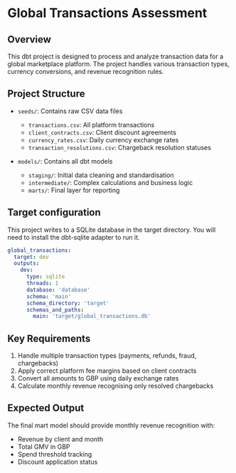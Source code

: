 # Global Transactions Assessment

## Overview

This dbt project is designed to process and analyze transaction data for a global marketplace platform. The project handles various transaction types, currency conversions, and revenue recognition rules.

## Project Structure

- `seeds/`: Contains raw CSV data files
  - `transactions.csv`: All platform transactions
  - `client_contracts.csv`: Client discount agreements
  - `currency_rates.csv`: Daily currency exchange rates
  - `transaction_resolutions.csv`: Chargeback resolution statuses

- `models/`: Contains all dbt models
  - `staging/`: Initial data cleaning and standardisation
  - `intermediate/`: Complex calculations and business logic
  - `marts/`: Final layer for reporting

## Target configuration

This project writes to a SQLite database in the target directory. You will need to install the dbt-sqlite adapter to run it.

```yaml
global_transactions:
  target: dev
  outputs:
    dev:
      type: sqlite
      threads: 1
      database: 'database'
      schema: 'main'
      schema_directory: 'target'
      schemas_and_paths:
        main: 'target/global_transactions.db'
```

## Key Requirements

1. Handle multiple transaction types (payments, refunds, fraud, chargebacks)
2. Apply correct platform fee margins based on client contracts
3. Convert all amounts to GBP using daily exchange rates
4. Calculate monthly revenue recognising only resolved chargebacks

## Expected Output

The final mart model should provide monthly revenue recognition with:
- Revenue by client and month
- Total GMV in GBP
- Spend threshold tracking
- Discount application status
